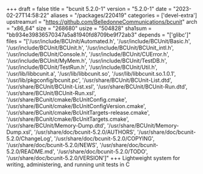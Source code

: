 +++
draft = false
title = "bcunit 5.2.0-1"
version = "5.2.0-1"
date = "2023-02-27T14:58:22"
aliases = "/packages/220419"
categories = ['devel-extra']
upstreamurl = "https://github.com/BelledonneCommunications/bcunit"
arch = "x86_64"
size = "268680"
usize = "504828"
sha1sum = "bb934e39836570347a5a81940fd8709be9f72ab3"
depends = "['glibc']"
files = "['/usr/include/BCUnit/Automated.h', '/usr/include/BCUnit/Basic.h', '/usr/include/BCUnit/BCUnit.h', '/usr/include/BCUnit/BCUnit_intl.h', '/usr/include/BCUnit/Console.h', '/usr/include/BCUnit/CUError.h', '/usr/include/BCUnit/MyMem.h', '/usr/include/BCUnit/TestDB.h', '/usr/include/BCUnit/TestRun.h', '/usr/include/BCUnit/Util.h', '/usr/lib/libbcunit.a', '/usr/lib/libbcunit.so', '/usr/lib/libbcunit.so.1.0.1', '/usr/lib/pkgconfig/bcunit.pc', '/usr/share/BCUnit/BCUnit-List.dtd', '/usr/share/BCUnit/BCUnit-List.xsl', '/usr/share/BCUnit/BCUnit-Run.dtd', '/usr/share/BCUnit/BCUnit-Run.xsl', '/usr/share/BCunit/cmake/BcUnitConfig.cmake', '/usr/share/BCunit/cmake/BcUnitConfigVersion.cmake', '/usr/share/BCunit/cmake/BcUnitTargets-release.cmake', '/usr/share/BCunit/cmake/BcUnitTargets.cmake', '/usr/share/BCUnit/Memory-Dump.dtd', '/usr/share/BCUnit/Memory-Dump.xsl', '/usr/share/doc/bcunit-5.2.0/AUTHORS', '/usr/share/doc/bcunit-5.2.0/ChangeLog', '/usr/share/doc/bcunit-5.2.0/COPYING', '/usr/share/doc/bcunit-5.2.0/NEWS', '/usr/share/doc/bcunit-5.2.0/README.md', '/usr/share/doc/bcunit-5.2.0/TODO', '/usr/share/doc/bcunit-5.2.0/VERSION']"
+++
Lightweight system for writing, administering, and running unit tests in C